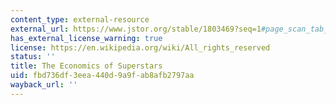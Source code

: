 ```yaml
---
content_type: external-resource
external_url: https://www.jstor.org/stable/1803469?seq=1#page_scan_tab_contents
has_external_license_warning: true
license: https://en.wikipedia.org/wiki/All_rights_reserved
status: ''
title: The Economics of Superstars
uid: fbd736df-3eea-440d-9a9f-ab8afb2797aa
wayback_url: ''
---
```

